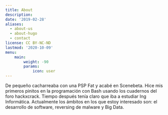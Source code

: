 ```yaml
---
title: About
description: 
date: '2019-02-28'
aliases:
  - about-us
  - about-hugo
  - contact
license: CC BY-NC-ND
lastmod: '2020-10-09'
menu:
    main: 
        weight: -90
        params:
            icon: user
---
```


De pequeño cacharreaba con una PSP Fat y acabé en Scenebeta. Hice mis primeros pinitos en la programación con Bash usando los cuadernos del foro hackxcrack. Tiempo después tenía claro que iba a estudiar Ing Informática. Actualmente los ámbitos en los que estoy interesado son: el desarrollo de software, reversing de malware y Big Data.
